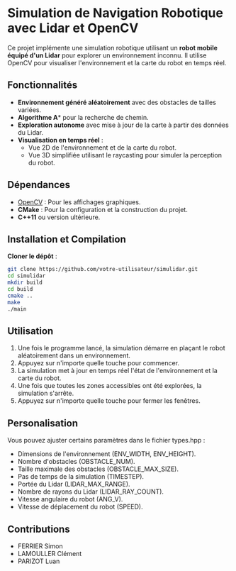# Simulation de Navigation Robotique avec Lidar et OpenCV

Ce projet implémente une simulation robotique utilisant un **robot mobile équipé d'un Lidar** pour explorer un environnement inconnu. Il utilise OpenCV pour visualiser l'environnement et la carte du robot en temps réel.

## Fonctionnalités
- **Environnement généré aléatoirement** avec des obstacles de tailles variées.
- **Algorithme A*** pour la recherche de chemin.
- **Exploration autonome** avec mise à jour de la carte à partir des données du Lidar.
- **Visualisation en temps réel** :
  - Vue 2D de l'environnement et de la carte du robot.
  - Vue 3D simplifiée utilisant le raycasting pour simuler la perception du robot.

## Dépendances
- [OpenCV](https://opencv.org/) : Pour les affichages graphiques.
- **CMake** : Pour la configuration et la construction du projet.
- **C++11** ou version ultérieure.

## Installation et Compilation
**Cloner le dépôt** :
   ```bash
   git clone https://github.com/votre-utilisateur/simulidar.git
   cd simulidar
   mkdir build
   cd build
   cmake ..
   make
   ./main
  ```

## Utilisation
1. Une fois le programme lancé, la simulation démarre en plaçant le robot aléatoirement dans un environnement.
2. Appuyez sur n'importe quelle touche pour commencer.
3. La simulation met à jour en temps réel l'état de l'environnement et la carte du robot.
4. Une fois que toutes les zones accessibles ont été explorées, la simulation s'arrête.
5. Appuyez sur n'importe quelle touche pour fermer les fenêtres.

## Personalisation
Vous pouvez ajuster certains paramètres dans le fichier types.hpp :
- Dimensions de l'environnement (ENV_WIDTH, ENV_HEIGHT).
- Nombre d'obstacles (OBSTACLE_NUM).
- Taille maximale des obstacles (OBSTACLE_MAX_SIZE).
- Pas de temps de la simulation (TIMESTEP).
- Portée du Lidar (LIDAR_MAX_RANGE).
- Nombre de rayons du Lidar (LIDAR_RAY_COUNT).
- Vitesse angulaire du robot (ANG_V).
- Vitesse de déplacement du robot (SPEED).

## Contributions
- FERRIER Simon
- LAMOULLER Clément
- PARIZOT Luan
